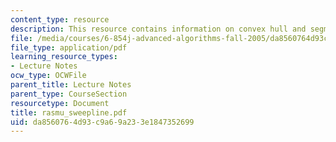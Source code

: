 ```yaml
---
content_type: resource
description: This resource contains information on convex hull and segment intersections.
file: /media/courses/6-854j-advanced-algorithms-fall-2005/da8560764d93c9a69a233e1847352699_rasmu_sweepline.pdf
file_type: application/pdf
learning_resource_types:
- Lecture Notes
ocw_type: OCWFile
parent_title: Lecture Notes
parent_type: CourseSection
resourcetype: Document
title: rasmu_sweepline.pdf
uid: da856076-4d93-c9a6-9a23-3e1847352699
---
```


